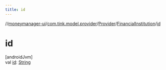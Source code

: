 ```yaml
---
title: id
---
```

//[moneymanager-ui](../../../../index.html)/[com.tink.model.provider](../../index.html)/[Provider](../index.html)/[FinancialInstitution](index.html)/[id](id.html)



# id



[androidJvm]\
val [id](id.html): [String](https://kotlinlang.org/api/latest/jvm/stdlib/kotlin/-string/index.html)




